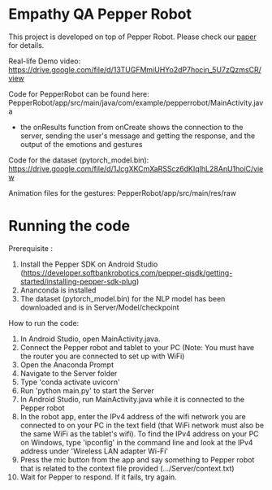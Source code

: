 # Empathy QA Pepper Robot
 
This project is developed on top of Pepper Robot. Please check our [paper](https://github.com/CodyNing/Empathy-QA-Pepper-Robot/blob/main/EmpathyQA%20-%20Discovering%20Emotions%20based%20on%20Interactive%20Question%20Answering.pdf) for details.

Real-life Demo video: https://drive.google.com/file/d/13TUGFMmiUHYo2dP7hocin_5U7zQzmsCR/view


Code for PepperRobot can be found here: PepperRobot/app/src/main/java/com/example/pepperrobot/MainActivity.java
- the onResults function from onCreate shows the connection to the server, sending the user's message and getting the response, and the output of the emotions and gestures

Code for the dataset (pytorch_model.bin): https://drive.google.com/file/d/1JcgXKCmXaRSScz6dKIqIhL28AnU1hoiC/view

Animation files for the gestures: PepperRobot/app/src/main/res/raw

# Running the code
Prerequisite : 
1. Install the Pepper SDK on Android Studio (https://developer.softbankrobotics.com/pepper-qisdk/getting-started/installing-pepper-sdk-plug)
2. Ananconda is installed
3. The dataset (pytorch_model.bin) for the NLP model has been downloaded and is in Server/Model/checkpoint

How to run the code:
1. In Android Studio, open MainActivity.java.
2. Connect the Pepper robot and tablet to your PC (Note: You must have the router you are connected to set up with WiFi)
3. Open the Anaconda Prompt
4. Navigate to the Server folder
5. Type 'conda activate uvicorn'
6. Run 'python main.py' to start the Server
7. In Android Studio, run MainActivity.java while it is connected to the Pepper robot
8. In the robot app, enter the IPv4 address of the wifi network you are connected to on your PC in the text field (that WiFi network must also be the same WiFi as the tablet's wifi). To find the IPv4 address on your PC on Windows, type 'ipconfig' in the command line and look at the IPv4 address under 'Wireless LAN adapter Wi-Fi'
9. Press the mic button from the app and say something to Pepper robot that is related to the context file provided (.../Server/context.txt)
10. Wait for Pepper to respond. If it fails, try again.



